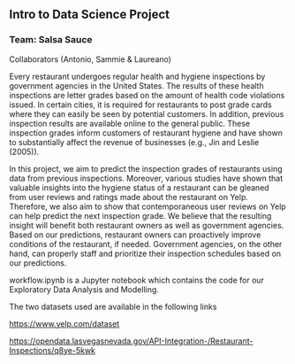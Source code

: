 ## Intro to Data Science Project

### Team: Salsa Sauce

Collaborators (Antonio, Sammie & Laureano)

Every restaurant undergoes regular health and hygiene inspections by government agencies in the United
States. The results of these health inspections are letter grades based on the amount of health code
violations issued. In certain cities, it is required for restaurants to post grade cards where they can easily
be seen by potential customers. In addition, previous inspection results are available online to the general
public. These inspection grades inform customers of restaurant hygiene and have shown to substantially
affect the revenue of businesses (e.g., Jin and Leslie (2005)).

In this project, we aim to predict the inspection grades of restaurants using data from previous
inspections. Moreover, various studies have shown that valuable insights into the hygiene status of a
restaurant can be gleaned from user reviews and ratings made about the restaurant on Yelp. Therefore, we
also aim to show that contemporaneous user reviews on Yelp can help predict the next inspection grade.
We believe that the resulting insight will benefit both restaurant owners as well as government agencies.
Based on our predictions, restaurant owners can proactively improve conditions of the restaurant, if
needed. Government agencies, on the other hand, can properly staff and prioritize their inspection
schedules based on our predictions.

workflow.ipynb is a Jupyter notebook which contains the code for our Exploratory Data Analysis and Modelling.

The two datasets used are available in the following links

https://www.yelp.com/dataset

https://opendata.lasvegasnevada.gov/API-Integration-/Restaurant-Inspections/q8ye-5kwk
